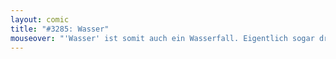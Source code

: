 ```yaml
---
layout: comic
title: "#3285: Wasser"
mouseover: "'Wasser' ist somit auch ein Wasserfall. Eigentlich sogar drei."
---
```

